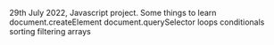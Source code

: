 

29th July 2022, Javascript project.
Some things to learn
document.createElement
document.querySelector
loops
conditionals
sorting
filtering
arrays